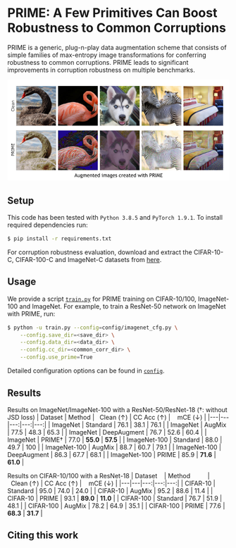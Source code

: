 # PRIME: A Few Primitives Can Boost Robustness to Common Corruptions

PRIME is a generic, plug-n-play data augmentation scheme that consists of simple families of max-entropy image transformations for conferring robustness to common corruptions. PRIME leads to significant improvements in corruption robustness on multiple benchmarks. 
<p align="center">
    <img src="misc/prime-augmentations.png"/>
</p>

## Setup

This code has been tested with `Python 3.8.5` and `PyTorch 1.9.1`. To install required dependencies run:
```sh
$ pip install -r requirements.txt
```
For corruption robustness evaluation, download and extract the CIFAR-10-C, CIFAR-100-C and ImageNet-C datasets from [here](https://github.com/hendrycks/robustness).

## Usage

We provide a script [`train.py`](train.py) for PRIME training on CIFAR-10/100, ImageNet-100 and ImageNet. For example, to train a ResNet-50 network on ImageNet with PRIME, run:
```sh
$ python -u train.py --config=config/imagenet_cfg.py \
    --config.save_dir=<save_dir> \
    --config.data_dir=<data_dir> \
    --config.cc_dir=<common_corr_dir> \
    --config.use_prime=True
```
Detailed configuration options can be found in [`config`](config/).

## Results

Results on ImageNet/ImageNet-100 with a ResNet-50/ResNet-18 (&dagger;: without JSD loss)
| Dataset | Method | &nbsp;&nbsp;Clean (&#8593;) | CC Acc (&#8593;) | &nbsp;&nbsp;&nbsp;mCE (&#8595;) |
|---|---|---:|---:|---:|
| ImageNet | Standard | 76.1 | 38.1 | 76.1 |
| ImageNet | AugMix | 77.5 | 48.3 | 65.3 |
| ImageNet | DeepAugment | 76.7 | 52.6 | 60.4 |
| ImageNet | PRIME&dagger; | 77.0 | **55.0** | **57.5** |
| ImageNet-100 | Standard | 88.0 | 49.7 | 100 |
| ImageNet-100 | AugMix | 88.7 | 60.7 | 79.1 |
| ImageNet-100 | DeepAugment | 86.3 | 67.7 | 68.1 |
| ImageNet-100 | PRIME | 85.9 | **71.6** | **61.0** |

Results on CIFAR-10/100 with a ResNet-18
| Dataset&nbsp;&nbsp;&nbsp; | Method&nbsp;&nbsp;&nbsp;&nbsp;&nbsp;&nbsp;&nbsp;&nbsp;&nbsp; | &nbsp;&nbsp;Clean (&#8593;) | CC Acc (&#8593;) | &nbsp;&nbsp;&nbsp;mCE (&#8595;) |
|---|---|---:|---:|---:|
| CIFAR-10 | Standard | 95.0 | 74.0 | 24.0 |
| CIFAR-10 | AugMix | 95.2 | 88.6 | 11.4 |
| CIFAR-10 | PRIME | 93.1 | **89.0** | **11.0** |
| CIFAR-100 | Standard | 76.7 | 51.9 | 48.1 |
| CIFAR-100 | AugMix | 78.2 | 64.9 | 35.1 |
| CIFAR-100 | PRIME | 77.6 | **68.3** | **31.7** |

## Citing this work

```
```